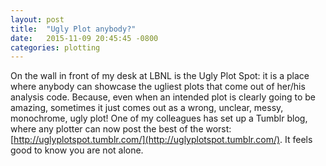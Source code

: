 ```yaml
---
layout: post
title:  "Ugly Plot anybody?"
date:   2015-11-09 20:45:45 -0800
categories: plotting
---
```

On the wall in front of my desk at LBNL is the Ugly Plot Spot: it is a place
where anybody can showcase the ugliest plots that come out of her/his
analysis code. Because, even when an intended plot is clearly going to be amazing,
sometimes it just comes out as a wrong, unclear, messy,
monochrome, ugly plot! One of my colleagues has set up a Tumblr blog, where any
plotter can now post the best of the worst: [http://uglyplotspot.tumblr.com/](http://uglyplotspot.tumblr.com/).
It feels good to know you are not alone.
